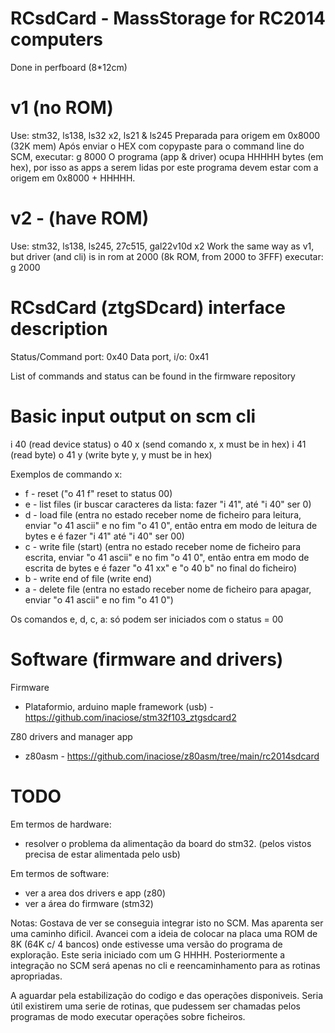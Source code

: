 # RCsdCard - MassStorage for RC2014 computers
Done in perfboard (8*12cm)

# v1 (no ROM)
Use: stm32, ls138, ls32 x2, ls21 & ls245 
Preparada para origem em 0x8000 (32K mem)
Após enviar o HEX com copypaste para o command line do SCM, executar: g 8000
O programa (app & driver) ocupa HHHHH bytes (em hex), por isso as apps a serem lidas por este programa devem estar com a origem em 0x8000 + HHHHH.

# v2 - (have ROM)
Use: stm32, ls138, ls245, 27c515, gal22v10d x2 
Work the same way as v1, but driver (and cli) is in rom at 2000 (8k ROM, from 2000 to 3FFF)
executar: g 2000

# RCsdCard (ztgSDcard) interface description

Status/Command port: 0x40
Data port, i/o: 0x41

List of commands and status can be found in the firmware repository

# Basic input output on scm cli
i 40 (read device status)
o 40 x (send comando x, x must be in hex)
i 41 (read byte)
o 41 y (write byte y, y must be in hex)

Exemplos de commando x:
- f - reset ("o 41 f" reset to status 00)
- e - list files (ir buscar caracteres da lista: fazer "i 41", até "i 40" ser 0)
- d - load file (entra no estado receber nome de ficheiro para leitura, enviar "o 41 ascii" e no fim "o 41 0", então entra em modo de leitura de bytes e é fazer "i 41" até "i 40" ser 00)
- c - write file (start) (entra no estado receber nome de ficheiro para escrita, enviar "o 41 ascii" e no fim "o 41 0", então entra em modo de escrita de bytes e é fazer "o 41 xx" e "o 40 b" no final do ficheiro)
- b - write end of file (write end)
- a - delete file (entra no estado receber nome de ficheiro para apagar, enviar "o 41 ascii" e no fim "o 41 0")

Os comandos e, d, c, a: só podem ser iniciados com o status = 00


# Software (firmware and drivers)

Firmware 
- Plataformio, arduino maple framework (usb) - https://github.com/inaciose/stm32f103_ztgsdcard2

Z80 drivers and manager app
- z80asm - https://github.com/inaciose/z80asm/tree/main/rc2014sdcard


# TODO

Em termos de hardware: 
- resolver o problema da alimentação da board do stm32. (pelos vistos precisa de estar alimentada pelo usb)

Em termos de software:
- ver a area dos drivers e app (z80)
- ver a área do firmware (stm32)

Notas:
Gostava de ver se conseguia integrar isto no SCM. Mas aparenta ser uma caminho dificil. Avancei com a ideia de colocar na placa uma ROM de 8K (64K c/ 4 bancos) onde estivesse uma versão do programa de exploração. Este seria iniciado com um G HHHH. Posteriormente a integração no SCM será apenas no cli e reencaminhamento para as rotinas apropriadas.

A aguardar pela estabilização do codigo e das operações disponiveis. Seria útil existirem uma serie de rotinas, que pudessem ser chamadas pelos programas de modo executar operações sobre ficheiros.

